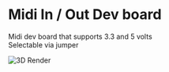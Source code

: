 # Midi In / Out Dev board

 Midi dev board that supports 3.3 and 5 volts  
 Selectable via jumper

![3D Render](https://github.com/audiobird/Midi_In_Out_Dev/hw/3d_render.png?raw=true)
